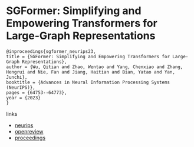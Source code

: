 # SGFormer: Simplifying and Empowering Transformers for Large-Graph Representations

```
@inproceedings{sgformer_neurips23,
title = {SGFormer: Simplifying and Empowering Transformers for Large-Graph Representations},
author = {Wu, Qitian and Zhao, Wentao and Yang, Chenxiao and Zhang, Hengrui and Nie, Fan and Jiang, Haitian and Bian, Yatao and Yan, Junchi},
booktitle = {Advances in Neural Information Processing Systems (NeurIPS)},
pages = {64753--64773},
year = {2023}
}
```

links
- [neurips](https://nips.cc/Conferences/2023/Schedule?showEvent=71679)
- [openreview](https://openreview.net/forum?id=R4xpvDTWkV)
- [proceedings](https://papers.nips.cc//paper_files/paper/2023/hash/cc57fac10eacadb3b72a907ac48f9a98-Abstract-Conference.html)
